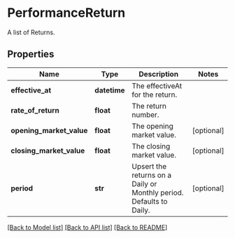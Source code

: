 # PerformanceReturn

A list of Returns.

## Properties
Name | Type | Description | Notes
------------ | ------------- | ------------- | -------------
**effective_at** | **datetime** | The effectiveAt for the return. | 
**rate_of_return** | **float** | The return number. | 
**opening_market_value** | **float** | The opening market value. | [optional] 
**closing_market_value** | **float** | The closing market value. | [optional] 
**period** | **str** | Upsert the returns on a Daily or Monthly period. Defaults to Daily. | [optional] 

[[Back to Model list]](../README.md#documentation-for-models) [[Back to API list]](../README.md#documentation-for-api-endpoints) [[Back to README]](../README.md)


